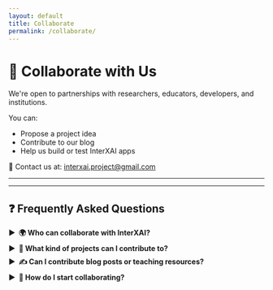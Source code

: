 ```yaml
---
layout: default
title: Collaborate
permalink: /collaborate/
---
```


# 🤝 Collaborate with Us

We're open to partnerships with researchers, educators, developers, and institutions.

You can:
- Propose a project idea  
- Contribute to our blog  
- Help us build or test InterXAI apps  

📧 Contact us at: [interxai.project@gmail.com](mailto:interxai.project@gmail.com)

---

<style>
  .collapsible-help summary {
    font-weight: bold;
    cursor: pointer;
    position: relative;
    list-style: none;
    margin-bottom: 0.5rem;
  }

  .collapsible-help summary::marker,
  .collapsible-help summary::-webkit-details-marker {
    display: none;
  }

  .collapsible-help summary::before {
    content: "▶";
    display: inline-block;
    margin-right: 0.5em;
    transition: transform 0.2s ease-in-out;
  }

  .collapsible-help[open] summary::before {
    transform: rotate(90deg);
  }

  .collapsible-help div {
    padding: 0.5rem 0 1rem 1rem;
    animation: fadeIn 0.3s ease-in-out;
  }

  @keyframes fadeIn {
    from { opacity: 0; transform: translateY(-5px); }
    to { opacity: 1; transform: translateY(0); }
  }
</style>

---

## ❓ Frequently Asked Questions

<details class="collapsible-help">
  <summary>🌍 Who can collaborate with InterXAI?</summary>
  <div>
    Anyone passionate about responsible AI, interpretability, or digital humanities is welcome!  
    We especially encourage students, early-career researchers, artists, educators, and underrepresented voices in tech and humanities.
  </div>
</details>

<details class="collapsible-help">
  <summary>🧠 What kind of projects can I contribute to?</summary>
  <div>
    You can help with:
    <ul>
      <li>Case study collection and analysis</li>
      <li>User interface feedback or design contributions</li>
      <li>Writing blog posts or tutorials</li>
      <li>Building visualization components for intertextual analysis</li>
      <li>Creating teaching modules using InterXAI</li>
    </ul>
  </div>
</details>

<details class="collapsible-help">
  <summary>✍️ Can I contribute blog posts or teaching resources?</summary>
  <div>
    Yes! We welcome reflections, walkthroughs, student experiences, sample assignments, and classroom experiments using InterXAI.  
    These contributions will be featured on our [Blog](/blog/) and credited to you.
  </div>
</details>

<details class="collapsible-help">
  <summary>💬 How do I start collaborating?</summary>
  <div>
    Just send us an email at  
    <a href="mailto:interxai.project@gmail.com">interxai.project@gmail.com</a>.<br><br>
    Tell us a bit about your interests, and we'll match you to a current initiative or help shape a new one.
  </div>
</details>
